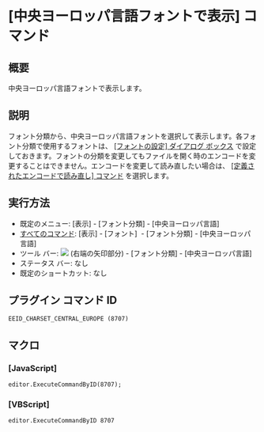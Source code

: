 # \[中央ヨーロッパ言語フォントで表示\] コマンド

## 概要

中央ヨーロッパ言語フォントで表示します。

## 説明

フォント分類から、中央ヨーロッパ言語フォントを選択して表示します。各フォント分類で使用するフォントは、 [\[フォントの設定\] ダイアログ ボックス](../../dlg/properties/font/index) で設定しておきます。フォントの分類を変更してもファイルを開く時のエンコードを変更することはできません。エンコードを変更して読み直したい場合は、 [\[定義されたエンコードで読み直し\] コマンド](../file/file_reload_defined) を選択します。

## 実行方法

- 既定のメニュー: \[表示\] \- \[フォント分類\] \- \[中央ヨーロッパ言語\]
- [すべてのコマンド](../../glossary/allcommands): \[表示\] \- \[フォント\]  \- \[フォント分類\] \- \[中央ヨーロッパ言語\]
- ツール バー: ![](../../images/fontpopup..png) (右端の矢印部分) \-
\[フォント分類\] \- \[中央ヨーロッパ言語\]
- ステータス バー: なし
- 既定のショートカット: なし

## プラグイン コマンド ID

```
EEID_CHARSET_CENTRAL_EUROPE (8707)
```

## マクロ

### \[JavaScript\]

```
editor.ExecuteCommandByID(8707);
```

### \[VBScript\]

```
editor.ExecuteCommandByID 8707
```
